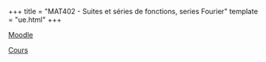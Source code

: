 +++
title = "MAT402 - Suites et séries de fonctions, series Fourier"
template = "ue.html"
+++

[Moodle](https://cours.univ-grenoble-alpes.fr/course/view.php?id=13097)

[Cours](/min-s2/mat402/mat402-cours.pdf)
